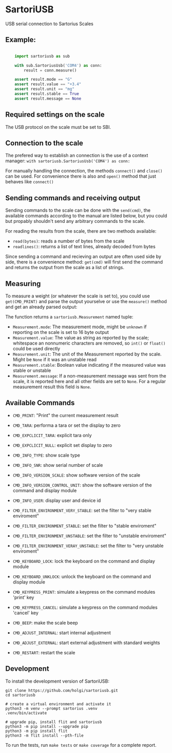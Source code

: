 # SartoriUSB

USB serial connection to Sartorius Scales

## Example:

```python

    import sartoriusb as sub

    with sub.SartoriusUsb('COM4') as conn:
        result = conn.measure()

    assert result.mode == "G"
    assert result.value == "+3.4"
    assert result.unit == "mg"
    assert result.stable == True
    assert result.message == None
```

## Required settings on the scale

The USB protocol on the scale must be set to SBI.

## Connection to the scale

The prefered way to establish an connection is the use of a context manager:
`with sartoriusb.SartoriusUsb('COM4') as conn:`

For manually handling the connection, the methods `connect()` and
`close()` can be used. For convenience there is also and `open()`
method that just behaves like `connect()`


## Sending commands and receiving output

Sending commands to the scale can be done with the `send(cmd)`, the
available commands according to the manual are listed below, but you could
but propably shouldn't send any arbitrary commands to the scale.

For reading the results from the scale, there are two methods available:
- `read(bytes)`: reads a number of bytes from the scale
- `readlines()`: returns a list of text lines, already decoded from bytes

Since sending a command and recieving an output are often used side by side,
there is a convenience method: `get(cmd)` will first send the command and
returns the output from the scale as a list of strings.

## Measuring

To measure a weight (or whatever the scale is set to), you could use
`get(CMD_PRINT)` and parse the output yourselve or use the `measure()`
method and get an already parsed output:

The function returns a `sartoriusb.Measurement` named tuple:

- `Measurement.mode`:
   The measurement mode, might be `unknown` if reporting on the scale is set
   to 16 byte output
- `Measurement.value`:
    The value as string as reported by the scale; whitespace an nonnumeric
    characters are removed, so `int()` or `float()` could be used directly
- `Measurement.unit`:
    The unit of the Measurement reported by the scale. Might be `None` if it
    was an unstable read
- `Measurement.stable`:
    Boolean value indicating if the measured value was stable or unstable
- `Measurement.message`:
    If a non-measurement message was sent from the scale, it is reported here
    and all other fields are set to `None`. For a regular measurement result
    this field is `None`.

## Available Commands

- `CMD_PRINT`: "Print" the current measurement result
- `CMD_TARA`: performa a tara or set the display to zero

- `CMD_EXPCLICIT_TARA`: explicit tara only
- `CMD_EXPCLICIT_NULL`: explicit set display to zero

- `CMD_INFO_TYPE`:  show scale type
- `CMD_INFO_SNR`: show serial number of scale
- `CMD_INFO_VERSION_SCALE`: show software version of the scale
- `CMD_INFO_VERSION_CONTROL_UNIT`: show the software version of the command and display module
- `CMD_INFO_USER`: display user and device id

- `CMD_FILTER_ENVIRONMENT_VERY_STABLE`: set the filter to "very stable enviroment"
- `CMD_FILTER_ENVIRONMENT_STABLE`: set the filter to "stable enviroment"
- `CMD_FILTER_ENVIRONMENT_UNSTABLE`:  set the filter to "unstable enviroment"
- `CMD_FILTER_ENVIRONMENT_VERAY_UNSTABLE`:  set the filter to "very unstable enviroment"

- `CMD_KEYBOARD_LOCK`: lock the keyboard on the command and display module
- `CMD_KEYBOARD_UNKLOCK`: unlock the keyboard on the command and display module
- `CMD_KEYPRESS_PRINT`: simulate a keypress on the command modules 'print' key
- `CMD_KEYPRESS_CANCEL`: simulate a keypress on the command modules 'cancel' key

- `CMD_BEEP`: make the scale beep

- `CMD_ADJUST_INTERNAL`: start internal adjustment
- `CMD_ADJUST_EXTERNAL`: start external adjustment with standard weights

- `CMD_RESTART`: restart the scale



## Development

To install the development version of SartoriUSB:

    git clone https://github.com/holgi/sartoriusb.git
    cd sartoriusb

    # create a virtual environment and activate it
    python3 -m venv --prompt sartorius .venv
    .venv/bin/activate

    # upgrade pip, install flit and sartoriusb
    python3 -m pip install --upgrade pip
    python3 -m pip install flit
    python3 -m flit install --pth-file

To run the tests, run `make tests` or `make coverage` for a complete report.

